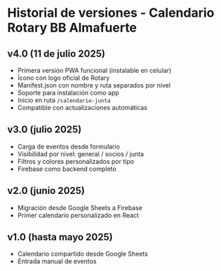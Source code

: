 # Historial de versiones - Calendario Rotary BB Almafuerte

## v4.0 (11 de julio 2025)
- Primera versión PWA funcional (instalable en celular)
- Ícono con logo oficial de Rotary
- Manifest.json con nombre y ruta separados por nivel
- Soporte para instalación como app
- Inicio en ruta `/calendario-junta`
- Compatible con actualizaciones automáticas

## v3.0 (julio 2025)
- Carga de eventos desde formulario
- Visibilidad por nivel: general / socios / junta
- Filtros y colores personalizados por tipo
- Firebase como backend completo

## v2.0 (junio 2025)
- Migración desde Google Sheets a Firebase
- Primer calendario personalizado en React

## v1.0 (hasta mayo 2025)
- Calendario compartido desde Google Sheets
- Entrada manual de eventos
